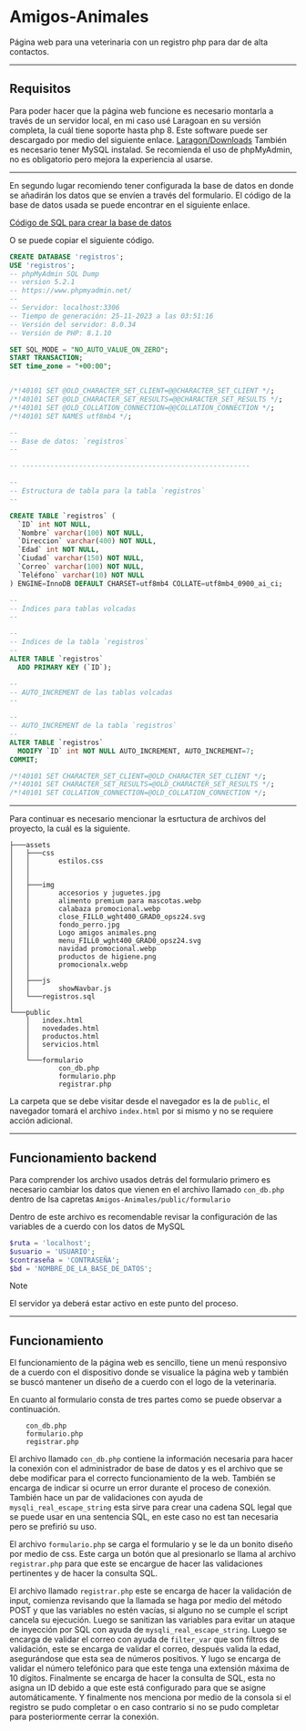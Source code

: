 # Amigos-Animales

Página web para una veterinaria con un registro php para dar de alta contactos.  

---

## Requisitos

Para poder hacer que la página web funcione es necesario montarla a través de un servidor local, en mi caso usé Laragoan en su versión completa, la cuál tiene soporte hasta php 8.
Este software puede ser descargado por medio del siguiente enlace. 
[Laragon/Downloads](https://laragon.org/download/index.html)
También es necesario tener MySQL instalad.
Se recomienda el uso de phpMyAdmin, no es obligatorio pero mejora la experiencia al usarse. 

---

En segundo lugar recomiendo tener configurada la base de datos en donde se añadirán los datos que se envíen a través del formulario.
El código de la base de datos usada se puede encontrar en el siguiente enlace. 

[Código de SQL para crear la base de datos](./assets/registros.sql)

O se puede copiar el siguiente código.

```sql
CREATE DATABASE 'registros';
USE 'registros';
-- phpMyAdmin SQL Dump
-- version 5.2.1
-- https://www.phpmyadmin.net/
--
-- Servidor: localhost:3306
-- Tiempo de generación: 25-11-2023 a las 03:51:16
-- Versión del servidor: 8.0.34
-- Versión de PHP: 8.1.10

SET SQL_MODE = "NO_AUTO_VALUE_ON_ZERO";
START TRANSACTION;
SET time_zone = "+00:00";


/*!40101 SET @OLD_CHARACTER_SET_CLIENT=@@CHARACTER_SET_CLIENT */;
/*!40101 SET @OLD_CHARACTER_SET_RESULTS=@@CHARACTER_SET_RESULTS */;
/*!40101 SET @OLD_COLLATION_CONNECTION=@@COLLATION_CONNECTION */;
/*!40101 SET NAMES utf8mb4 */;

--
-- Base de datos: `registros`
--

-- --------------------------------------------------------

--
-- Estructura de tabla para la tabla `registros`
--

CREATE TABLE `registros` (
  `ID` int NOT NULL,
  `Nombre` varchar(100) NOT NULL,
  `Direccion` varchar(400) NOT NULL,
  `Edad` int NOT NULL,
  `Ciudad` varchar(150) NOT NULL,
  `Correo` varchar(100) NOT NULL,
  `Teléfono` varchar(10) NOT NULL
) ENGINE=InnoDB DEFAULT CHARSET=utf8mb4 COLLATE=utf8mb4_0900_ai_ci;

--
-- Índices para tablas volcadas
--

--
-- Indices de la tabla `registros`
--
ALTER TABLE `registros`
  ADD PRIMARY KEY (`ID`);

--
-- AUTO_INCREMENT de las tablas volcadas
--

--
-- AUTO_INCREMENT de la tabla `registros`
--
ALTER TABLE `registros`
  MODIFY `ID` int NOT NULL AUTO_INCREMENT, AUTO_INCREMENT=7;
COMMIT;

/*!40101 SET CHARACTER_SET_CLIENT=@OLD_CHARACTER_SET_CLIENT */;
/*!40101 SET CHARACTER_SET_RESULTS=@OLD_CHARACTER_SET_RESULTS */;
/*!40101 SET COLLATION_CONNECTION=@OLD_COLLATION_CONNECTION */;
```

---

Para continuar es necesario mencionar la esrtuctura de archivos del proyecto, la cuál es la siguiente.

```
├───assets
│   ├───css
│   │       estilos.css
│   │       
│   │
│   ├───img
│   │       accesorios y juguetes.jpg
│   │       alimento premium para mascotas.webp
│   │       calabaza promocional.webp
│   │       close_FILL0_wght400_GRAD0_opsz24.svg
│   │       fondo_perro.jpg
│   │       Logo amigos animales.png
│   │       menu_FILL0_wght400_GRAD0_opsz24.svg
│   │       navidad promocional.webp
│   │       productos de higiene.png
│   │       promocionalx.webp
│   │
│   ├───js
│   │       showNavbar.js
│   └───registros.sql
│
└───public
    │   index.html
    │   novedades.html
    │   productos.html
    │   servicios.html
    │
    └───formulario
            con_db.php
            formulario.php
            registrar.php
```

La carpeta que se debe visitar desde el navegador es la de `public`, el navegador tomará el archivo `index.html` por si mismo y no se requiere acción adicional.

---

## Funcionamiento backend

Para comprender los archivo usados detrás del formulario primero es necesario cambiar los datos que vienen en el archivo llamado `con_db.php` dentro de lsa capretas `Amigos-Animales/public/formulario
`

Dentro de este archivo es recomendable revisar la configuración de las variables de a cuerdo con los datos de MySQL

```php
$ruta = 'localhost';
$usuario = 'USUARIO';
$contraseña = 'CONTRASEÑA';
$bd = 'NOMBRE_DE_LA_BASE_DE_DATOS';
```

> [!NOTE]
> El servidor ya deberá estar activo en este punto del proceso.

--- 

## Funcionamiento

El funcionamiento de la página web es sencillo, tiene un menú responsivo de a cuerdo con el dispositivo donde se visualice la página web y también se buscó mantener un diseño de a cuerdo con el logo de la veterinaria. 

En cuanto al formulario consta de tres partes como se puede observar a continuación.

```
    con_db.php
    formulario.php
    registrar.php
```

El archivo llamado `con_db.php` contiene la información necesaria para hacer la conexión con el administrador de base de datos y es el archivo que se debe modificar para el correcto funcionamiento de la web. También se encarga de indicar si ocurre un error durante el proceso de conexión. También hace un par de validaciones con ayuda de `mysqli_real_escape_string` esta sirve para crear una cadena SQL legal que se puede usar en una sentencia SQL, en este caso no est tan necesaria pero se prefirió su uso.

El archivo `formulario.php` se carga el formulario y se le da un bonito diseño por medio de css. Este carga un botón que al presionarlo se llama al archivo `registrar.php` para que este se encargue de hacer las validaciones pertinentes y de hacer la consulta SQL.

El archivo llamado `registrar.php` este se encarga de hacer la validación de input, comienza revisando que la llamada se haga por medio del método POST y que las variables no estén vacías, si alguno no se cumple el script cancela su ejecución. Luego se sanitizan las variables para evitar un ataque de inyección por SQL con ayuda de `mysqli_real_escape_string`. Luego se encarga de validar el correo con ayuda de `filter_var` que son filtros de validación, este se encarga de validar el correo, después valida la edad, asegurándose que esta sea de números positivos. Y lugo se encarga de validar el número telefónico para que este tenga una extensión máxima de 10 dígitos. Finalmente se encarga de hacer la consulta de SQL, esta no asigna un ID debido a que este está configurado para que se asigne automáticamente. Y finalmente nos menciona por medio de la consola si el registro se pudo completar o en caso contrario si no se pudo completar para posteriormente cerrar la conexión.


